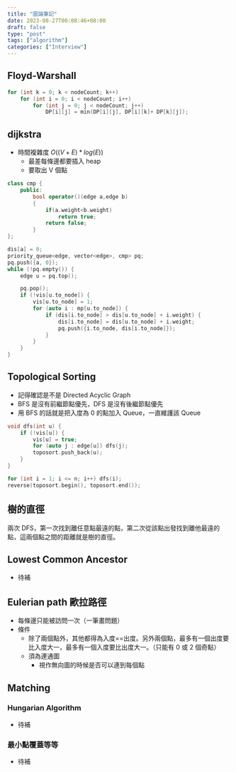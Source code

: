 ```yaml
---
title: "圖論筆記"
date: 2023-08-27T00:08:46+08:00
draft: false
type: "post"
tags: ["algorithm"]
categories: ["Interview"]
---
```


## Floyd-Warshall

```cpp
for (int k = 0; k < nodeCount; k++)
    for (int i = 0; i < nodeCount; i++)
        for (int j = 0; j < nodeCount; j++)
            DP[i][j] = min(DP[i][j], DP[i][k]+ DP[k][j]);
```

## dijkstra

- 時間複雜度 $O((V+E)*log(E))$
    - 最差每條邊都要插入 heap
    - 要取出 V 個點


```cpp
class cmp {
    public:
        bool operator()(edge a,edge b)
        {
            if(a.weight<b.weight)
                return true;
            return false;
        }
};

dis[a] = 0;
priority_queue<edge, vector<edge>, cmp> pq;
pq.push({a, 0});
while (!pq.empty()) {
    edge u = pq.top();

    pq.pop();
    if (!vis[u.to_node]) {
        vis[u.to_node] = 1;
        for (auto i : mp[u.to_node]) {
            if (dis[i.to_node] > dis[u.to_node] + i.weight) {
                dis[i.to_node] = dis[u.to_node] + i.weight;
                pq.push({i.to_node, dis[i.to_node]});
            }
        }
    }
}
```

## Topological Sorting

- 記得確認是不是 Directed Acyclic Graph
- BFS 是沒有前繼節點優先，DFS 是沒有後繼節點優先
- 用 BFS 的話就是把入度為 0 的點加入 Queue，一直維護該 Queue

```cpp
void dfs(int u) {
    if (!vis[u]) {
        vis[u] = true;
        for (auto j : edge[u]) dfs(j);
        toposort.push_back(u);
    }
}

for (int i = 1; i <= n; i++) dfs(i);
reverse(toposort.begin(), toposort.end());
```

## 樹的直徑

兩次 DFS，第一次找到離任意點最遠的點，第二次從該點出發找到離他最遠的點，這兩個點之間的距離就是樹的直徑。

## Lowest Common Ancestor

- 待補

## Eulerian path 歐拉路徑
- 每條邊只能被訪問一次（一筆畫問題）
- 條件
    - 除了兩個點外，其他都得為入度==出度。另外兩個點，最多有一個出度要比入度大一，最多有一個入度要比出度大一。（只能有 0 或 2 個奇點）
    - 須為連通圖
        - 視作無向圖的時候是否可以連到每個點


## Matching

### Hungarian Algorithm

- 待補

### 最小點覆蓋等等

- 待補